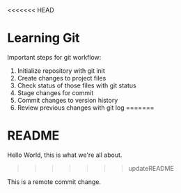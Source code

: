 <<<<<<< HEAD
# Learning Git

Important steps for git workflow:

1. Initialize repository with git init
2. Create changes to project files
3. Check status of those files with git status
4. Stage changes for commit
5. Commit changes to version history
6. Review previous changes with git log
=======
# README #

Hello World, this is what we're all about.
>>>>>>> updateREADME

This is a remote commit change.
